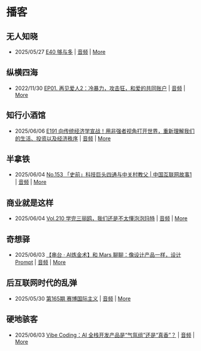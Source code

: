 # 播客

## 无人知晓
- 2025/05/27 [E40 够与多](https://www.xiaoyuzhoufm.com/episode/682ecd8b457b22ce0df770c2) | [音频](https://dts-api.xiaoyuzhoufm.com/track/611719d3cb0b82e1df0ad29e/682ecd8b457b22ce0df770c2/media.xyzcdn.net/611719d3cb0b82e1df0ad29e/lqx1UHbtbLPSGlAcSjWewCS8fYg0.m4a) | [More](channels/%E6%97%A0%E4%BA%BA%E7%9F%A5%E6%99%93.md)

## 纵横四海
- 2022/11/30 [EP01. 再见爱人2：冷暴力，攻击狂，和爱的共同账户](https://www.ximalaya.com/sound/592716797) | [音频](https://aod.cos.tx.xmcdn.com/storages/26c6-audiofreehighqps/E9/4E/GKwRIUEHXOodAq7-QQHYdhCw-aacv2-48K.m4a) | [More](channels/%E7%BA%B5%E6%A8%AA%E5%9B%9B%E6%B5%B7.md)

## 知行小酒馆
- 2025/06/06 [E191 向传统经济学宣战！用非强者视角打开世界，重新理解我们的生活、投资以及经济秩序](https://www.xiaoyuzhoufm.com/episode/68427ace79e285b9b882bc61) | [音频](https://dts-api.xiaoyuzhoufm.com/track/6013f9f58e2f7ee375cf4216/68427ace79e285b9b882bc61/media.xyzcdn.net/6013f9f58e2f7ee375cf4216/lvo1vnUNlwUh1QKiNJElmxkIRaVk.m4a) | [More](channels/%E7%9F%A5%E8%A1%8C%E5%B0%8F%E9%85%92%E9%A6%86.md)

## 半拿铁
- 2025/06/04 [No.153 「史前」科技巨头四通与中关村教父 | 中国互联网故事1](https://www.ximalaya.com/sound/863119335) | [音频](https://tk.wavpub.com/WPDL_jTdMHjSFWTkKmKfdLnQArWBedQYHahsHCAHckebEpFFyugNgePazXjyxYf-25.m4a) | [More](channels/%E5%8D%8A%E6%8B%BF%E9%93%81.md)

## 商业就是这样
- 2025/06/04 [Vol.210 学完三丽鸥，我们还是不太懂泡泡玛特](https://www.ximalaya.com/sound/864103906) | [音频](https://aod.cos.tx.xmcdn.com/storages/9fee-audiofreehighqps/EC/4C/GKwRIJEMFh_cAV9OhgO_4qTW.m4a) | [More](channels/%E5%95%86%E4%B8%9A%E5%B0%B1%E6%98%AF%E8%BF%99%E6%A0%B7.md)

## 奇想驿
- 2025/06/03 [【串台 · AI炼金术】和 Mars 聊聊：像设计产品一样，设计 Prompt](https://www.xiaoyuzhoufm.com/episode/683f048f31215eb506235c98) | [音频](https://dts-api.xiaoyuzhoufm.com/track/6034daea97755b8fc9c66480/683f048f31215eb506235c98/media.xyzcdn.net/6034daea97755b8fc9c66480/lkYD8TdPEbmFXBVAPx0iI534wdU_.m4a) | [More](channels/%E5%A5%87%E6%83%B3%E9%A9%BF.md)

## 后互联网时代的乱弹
- 2025/05/30 [第165期 赛博国际主义](https://hosting.wavpub.cn/pie/ep165/) | [音频](https://tk.wavpub.com/WPDL_DWcMLjSwhMLZsAzcaaRKrZnSwbuVgdURACwaADfjmgQGXmzLHzDkdUnxtT-0b.mp3) | [More](channels/%E5%90%8E%E4%BA%92%E8%81%94%E7%BD%91%E6%97%B6%E4%BB%A3%E7%9A%84%E4%B9%B1%E5%BC%B9.md)

## 硬地骇客
- 2025/06/03 [Vibe Coding：AI 全栈开发产品是“气氛组”还是“真香”？](https://www.xiaoyuzhoufm.com/episode/683f053331215eb50623804e) | [音频](https://dts-api.xiaoyuzhoufm.com/track/640ee2438be5d40013fe4a87/683f053331215eb50623804e/media.xyzcdn.net/640ee2438be5d40013fe4a87/loe7B1JezeEdgI90REvIMYRHSNZG.m4a) | [More](channels/%E7%A1%AC%E5%9C%B0%E9%AA%87%E5%AE%A2.md)

